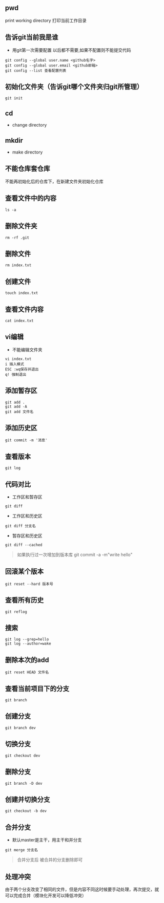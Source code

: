 ## pwd
print working directory 打印当前工作目录

## 告诉git当前我是谁
- 用git第一次需要配置 以后都不需要,如果不配置则不能提交代码
```
git config --global user.name <github名字>
git config --global user.email <github邮箱>
git config --list 查看配置列表
```

## 初始化文件夹（告诉git哪个文件夹归git所管理）
```
git init
```
## cd 
- change directory

## mkdir 
- make directory

## 不能仓库套仓库
不能再初始化后的仓库下，在新建文件夹初始化仓库

## 查看文件中的内容
```
ls -a
```
## 删除文件夹
```
rm -rf .git
```
## 删除文件
```
rm index.txt
```
## 创建文件
```
touch index.txt
```

## 查看文件内容
```
cat index.txt
```

## vi编辑
- 不能编辑文件夹
```
vi index.txt
i 插入模式
ESC :wq保存并退出
q! 强制退出
```


## 添加暂存区
```
git add .
git add -A
git add 文件名
```

## 添加历史区
```
git commit -m '消息'
```

## 查看版本 
```
git log
```

## 代码对比
- 工作区和暂存区
```
git diff
```
- 工作区和历史区
```
git diff 分支名
```
- 暂存区和历史区
```
git diff --cached
```

> 如果执行过一次增加到版本库 git commit -a -m"write hello"

## 回滚某个版本
```
git reset --hard 版本号
```

## 查看所有历史
```
git reflog
```

## 搜索
```
git log --grep=hello
git log --author=wake
```

## 删除本次的add
```
git reset HEAD 文件名
```

## 查看当前项目下的分支
```
git branch
```

## 创建分支
```
git branch dev
```
## 切换分支
```
git checkout dev
```
## 删除分支
```
git branch -D dev
```
## 创建并切换分支
```
git checkout -b dev
```

## 合并分支
- 默认master是主干，用主干和并分支
```
git merge 分支名
```

> 合并分支后 被合并的分支删除即可

## 处理冲突
由于两个分支改变了相同的文件，但是内容不同这时候要手动处理，再次提交，就可以完成合并（模块化开发可以降低冲突）